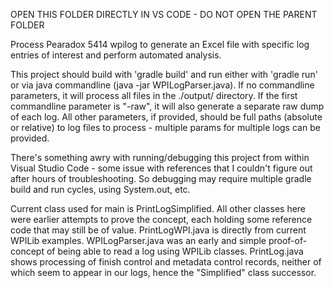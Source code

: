OPEN THIS FOLDER DIRECTLY IN VS CODE - DO NOT OPEN THE PARENT FOLDER

Process Pearadox 5414 wpilog to generate an Excel file with specific log entries of interest and perform automated analysis.

This project should build with 'gradle build' and run either with 'gradle run' or via java commandline (java -jar WPILogParser.java). If no commandline parameters, it will process all files in the ./output/ directory.  If the first commandline parameter is "-raw", it will also generate a separate raw dump of each log.  All other parameters, if provided, should be full paths (absolute or relative) to log files to process - multiple params for multiple logs can be provided.

There's something awry with running/debugging this project from within Visual Studio Code - some issue with references that I couldn't figure out after hours of troubleshooting.  So debugging may require multiple gradle build and run cycles, using System.out, etc.

Current class used for main is PrintLogSimplified.  All other classes here were earlier attempts to prove the concept, each holding some reference code that may still be of value.  PrintLogWPI.java is directly from current WPILib examples. WPILogParser.java was an early and simple proof-of-concept of being able to read a log using WPILib classes.  PrintLog.java shows processing of finish control and metadata control records, neither of which seem to appear in our logs, hence the "Simplified" class successor.